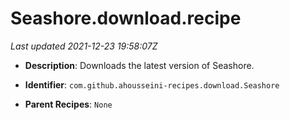 # Seashore.download.recipe

_Last updated 2021-12-23 19:58:07Z_

- **Description**: Downloads the latest version of Seashore.

- **Identifier**: `com.github.ahousseini-recipes.download.Seashore`

- **Parent Recipes**: `None`